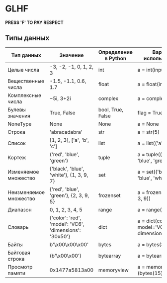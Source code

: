 # GLHF
**PRESS 'F' TO PAY RESPECT**


## Типы данных

| **Тип данных** | **Значение** | **Определение в Python** | **Вариант использования** | **Изменяемость типа данных** |
| ---- | ---- | --- | ---- | ---- |
| Целые числа | -3, -2, -1, 0, 1, 2, 3 | int | a = int(input()) | Immutable |
| Вещественные числа | -1.5, -1.1, 0.6, 1.7 | float | a = float(input()) | Immutable |
| Комплексные числа | −5i, 3+2i | complex | a = complex(input()) | Immutable |
| Булевы значения | True, False | bool, True, False | flag = True |  |
| NoneType | None | None | a = None |  |
| Строка | 'abracadabra' | str | a = str(5) | Immutable |
| Список | [1, 2, 3], ['a', 'b', 'c'] | list | a = list(('a', 'b', 'c')) | ==Mutable== |
| Кортеж | ('red', 'blue', 'green') | tuple | a = tuple(('red', 'blue', 'green')) | Immutable |
| Изменяемое множество | {'black', 'blue', 'white'}, {1, 3, 9, 7} | set | a = set(('black', 'blue', 'white')) | ==Mutable== |
| Неизменяемое множество | {'red', 'blue', 'green'}, {2, 3, 9, 5} | frozenset | a = frozenset((2, 5, 3, 9)) | Immutable |
| Диапазон | 0, 1, 2, 3, 4, 5 | range | a = range(6) | Immutable |
| Словарь | {'color': 'red', 'model': 'VC6', 'dimensions': '30x50'} | dict | a = dict(color='red', model='VC6', dimensions='30x50') | ==Mutable== |
| Байты | b'\x00\x00\x00' | bytes | a = bytes(3) | Immutable |
| Байтовая строка | (b'\x00\x00') | bytearray | a = bytearray(2) | ==Mutable== |
| Просмотр памяти | 0x1477a5813a00 | memoryview | a = memoryview<br>(bytes(15)) |  |



